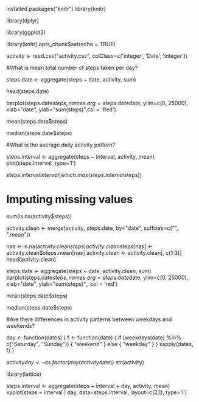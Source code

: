 installed.packages("knitr")
library(knitr)

library(dplyr)

library(ggplot2)

library(knitr)
opts_chunk$set(echo = TRUE)

activity <- read.csv("activity.csv", colClass=c('integer', 'Date', 'integer'))

#What is mean total number of steps taken per day?

steps.date <- aggregate(steps ~ date, activity, sum)

head(steps.date)

barplot(steps.date$steps, names.arg=steps.date$date, ylim=c(0, 25000), xlab="date", ylab="sum(steps)",col = 'Red')

mean(steps.date$steps)

median(steps.date$steps)

#What is the average daily activity pattern?

steps.interval <- aggregate(steps ~ interval, activity, mean)
plot(steps.interval, type='l')

steps.interval$interval[which.max(steps.interval$steps)]

# Imputing missing values

sum(is.na(activity$steps))

activity.clean <- merge(activity, steps.date, by="date", suffixes=c("", ".mean"))

nas <- is.na(activity.clean$steps)
activity.clean$steps[nas] <- activity.clean$steps.mean[nas]
activity.clean <- activity.clean[, c(1:3)]
head(activity.clean)

steps.date <- aggregate(steps ~ date, activity.clean, sum)
barplot(steps.date$steps, names.arg=steps.date$date, ylim=c(0, 25000), 
        xlab="date", ylab="sum(steps)",, col = 'red')

mean(steps.date$steps)

median(steps.date$steps)

#Are there differences in activity patterns between weekdays and weekends?


day <- function(dates) {
  f <- function(date) {
    if (weekdays(date) %in% c("Saturday", "Sunday")) {
      "weekend"
    }
    else {
      "weekday"
    }
  }
  sapply(dates, f)
}

activity$day <- as.factor(day(activity$date))
str(activity)

library(lattice)

steps.interval <- aggregate(steps ~ interval + day, activity, mean)
xyplot(steps ~ interval | day, data=steps.interval, layout=c(2,1), type='l')
